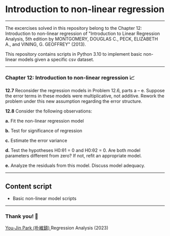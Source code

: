 # Introduction to non-linear regression 

---

The excercises solved in this repository belong to the Chapter 12: Introduction to non-linear regression of "Introduction to Linear Regression Analysis, 5th edition by MONTGOMERY, DOUGLAS C., PECK, ELIZABETH A., and VINING, G. GEOFFREY" (2013). 

This repository contains scripts in Python 3.10 to implement basic non-linear models given a specific csv dataset.

---

### Chapter 12: Introduction to non-linear regression :chart_with_upwards_trend: 

**12.7** Reconsider the regression models in Problem 12.6, parts a – e. Suppose the error terms in these models were multiplicative, not additive. Rework the problem under this new assumption regarding the error structure.

**12.8** Consider the following observations:

**a.** Fit the non-linear regression model

**b.** Test for significance of regression

**c.** Estimate the error variance

**d.** Test the hypotheses H0:θ1 = 0 and H0:θ2 = 0. Are both model parameters different from zero? If not, refit an appropriate model.

**e.** Analyze the residuals from this model. Discuss model adequacy.

---

## Content script

- Basic non-linear model scripts


---

### Thank you! :turtle: 

[You-Jin Park (朴維鎮) ](https://orcid.org/0000-0002-1006-5380) Regression Analysis (2023)